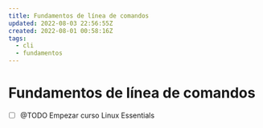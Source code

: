 ```yaml
---
title: Fundamentos de línea de comandos
updated: 2022-08-03 22:56:55Z
created: 2022-08-01 00:58:16Z
tags:
  - cli
  - fundamentos
---
```


# Fundamentos de línea de comandos

- [ ] @TODO Empezar curso Linux Essentials